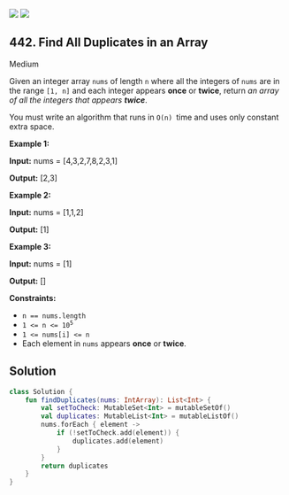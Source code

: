 [![](https://img.shields.io/github/stars/javadev/LeetCode-in-Kotlin?label=Stars&style=flat-square)](https://github.com/javadev/LeetCode-in-Kotlin)
[![](https://img.shields.io/github/forks/javadev/LeetCode-in-Kotlin?label=Fork%20me%20on%20GitHub%20&style=flat-square)](https://github.com/javadev/LeetCode-in-Kotlin/fork)

## 442\. Find All Duplicates in an Array

Medium

Given an integer array `nums` of length `n` where all the integers of `nums` are in the range `[1, n]` and each integer appears **once** or **twice**, return _an array of all the integers that appears **twice**_.

You must write an algorithm that runs in `O(n) `time and uses only constant extra space.

**Example 1:**

**Input:** nums = [4,3,2,7,8,2,3,1]

**Output:** [2,3]

**Example 2:**

**Input:** nums = [1,1,2]

**Output:** [1]

**Example 3:**

**Input:** nums = [1]

**Output:** []

**Constraints:**

*   `n == nums.length`
*   <code>1 <= n <= 10<sup>5</sup></code>
*   `1 <= nums[i] <= n`
*   Each element in `nums` appears **once** or **twice**.

## Solution

```kotlin
class Solution {
    fun findDuplicates(nums: IntArray): List<Int> {
        val setToCheck: MutableSet<Int> = mutableSetOf()
        val duplicates: MutableList<Int> = mutableListOf()
        nums.forEach { element ->
            if (!setToCheck.add(element)) {
                duplicates.add(element)
            }
        }
        return duplicates
    }
}
```